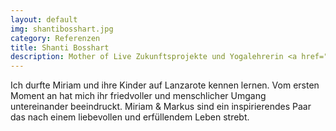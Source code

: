 ```yaml
---
layout: default
img: shantibosshart.jpg
category: Referenzen
title: Shanti Bosshart
description: Mother of Live Zukunftsprojekte und Yogalehrerin <a href="http://shanti-yoga.ch//" target="_blank">Shanti-Yoga</a>
---
```


Ich durfte Miriam und ihre Kinder auf Lanzarote kennen lernen. Vom ersten Moment an hat mich
ihr friedvoller und menschlicher Umgang untereinander beeindruckt. Miriam & Markus sind
ein inspirierendes Paar das nach einem liebevollen und erfüllendem Leben strebt.
